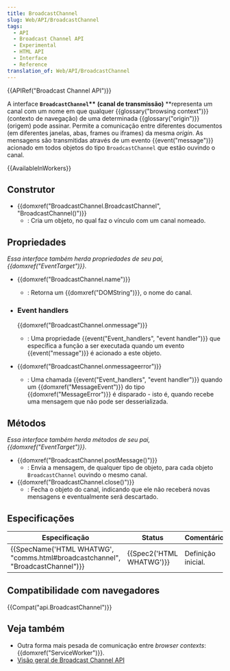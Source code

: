 ```yaml
---
title: BroadcastChannel
slug: Web/API/BroadcastChannel
tags:
  - API
  - Broadcast Channel API
  - Experimental
  - HTML API
  - Interface
  - Reference
translation_of: Web/API/BroadcastChannel
---
```

{{APIRef("Broadcast Channel API")}}

A interface **`BroadcastChannel`\*\*** **(canal de transmissão)** \*\*representa um canal com um nome em que qualquer {{glossary("browsing context")}} (contexto de navegação) de uma determinada {{glossary("origin")}} (origem) pode assinar. Permite a comunicação entre diferentes documentos (em diferentes janelas, abas, frames ou iframes) da mesma _origin_. As mensagens são transmitidas através de um evento {{event("message")}} acionado em todos objetos do tipo `BroadcastChannel` que estão ouvindo o canal.

{{AvailableInWorkers}}

## Construtor

- {{domxref("BroadcastChannel.BroadcastChannel", "BroadcastChannel()")}}
  - : Cria um objeto, no qual faz o vínculo com um canal nomeado.

## Propriedades

_Essa interface também herda propriedades de seu pai, {{domxref("EventTarget")}}._

- {{domxref("BroadcastChannel.name")}}
  - : Retorna um {{domxref("DOMString")}}, o nome do canal.

- ### Event handlers

  {{domxref("BroadcastChannel.onmessage")}}

  - : Uma propriedade {{event("Event_handlers", "event handler")}} que específica a função a ser executada quando um evento {{event("message")}} é acionado a este objeto.

- {{domxref("BroadcastChannel.onmessageerror")}}
  - : Uma chamada {{event("Event_handlers", "event handler")}} quando um {{domxref("MessageEvent")}} do tipo {{domxref("MessageError")}} é disparado - isto é, quando recebe uma mensagem que não pode ser desserializada.

## Métodos

_Essa interface também herda métodos de seu pai, {{domxref("EventTarget")}}._

- {{domxref("BroadcastChannel.postMessage()")}}
  - : Envia a mensagem, de qualquer tipo de objeto, para cada objeto `BroadcastChannel` ouvindo o mesmo canal.
- {{domxref("BroadcastChannel.close()")}}
  - : Fecha o objeto do canal, indicando que ele não receberá novas mensagens e eventualmente será descartado.

## Especificações

| Especificação                                                                                            | Status                           | Comentário         |
| -------------------------------------------------------------------------------------------------------- | -------------------------------- | ------------------ |
| {{SpecName('HTML WHATWG', "comms.html#broadcastchannel", "BroadcastChannel")}} | {{Spec2('HTML WHATWG')}} | Definição inicial. |

## Compatibilidade com navegadores

{{Compat("api.BroadcastChannel")}}

## Veja também

- Outra forma mais pesada de comunicação entre _browser contexts_: {{domxref("ServiceWorker")}}.
- [Visão geral de Broadcast Channel API](/pt-BR/docs/Web/API/Broadcast_Channel_API)
